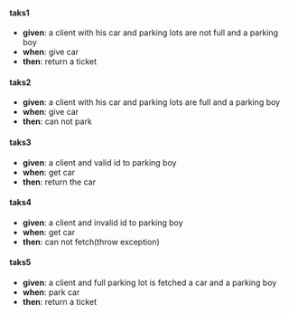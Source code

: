 #### taks1
- **given**: a client with his car and parking lots are not full and a parking boy
- **when**: give car
- **then**: return a ticket

#### taks2
- **given**: a client with his car and parking lots are full and a parking boy
- **when**: give car
- **then**: can not park

#### taks3
- **given**: a client and valid id to parking boy
- **when**: get car 
- **then**: return the car

#### taks4
- **given**: a client and invalid id to parking boy
- **when**: get car 
- **then**: can not fetch(throw exception)

#### taks5
- **given**: a client and full parking lot is fetched a car and a parking boy
- **when**: park car 
- **then**: return a ticket